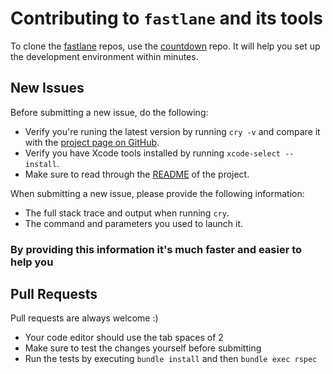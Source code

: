 # Contributing to `fastlane` and its tools

To clone the [fastlane](https://fastlane.tools) repos, use the [countdown](https://github.com/fastlane/countdown) repo. It will help you set up the development environment within minutes.

## New Issues

Before submitting a new issue, do the following:

- Verify you're runing the latest version by running `cry -v` and compare it with the [project page on GitHub](https://github.com/fastlane/cry).
- Verify you have Xcode tools installed by running `xcode-select --install`.
- Make sure to read through the [README](https://github.com/fastlane/cry) of the project.


When submitting a new issue, please provide the following information:

- The full stack trace and output when running `cry`.
- The command and parameters you used to launch it.

### By providing this information it's much faster and easier to help you


## Pull Requests

Pull requests are always welcome :) 

- Your code editor should use the tab spaces of 2
- Make sure to test the changes yourself before submitting
- Run the tests by executing `bundle install` and then `bundle exec rspec`
